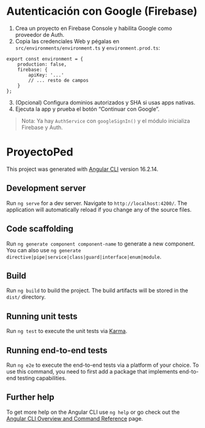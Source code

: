 # Autenticación con Google (Firebase)

1. Crea un proyecto en Firebase Console y habilita Google como proveedor de Auth.
2. Copia las credenciales Web y pégalas en `src/environments/environment.ts` y `environment.prod.ts`:

```
export const environment = {
	production: false,
	firebase: {
		apiKey: '...'
		// ... resto de campos
	}
};
```

3. (Opcional) Configura dominios autorizados y SHA si usas apps nativas.
4. Ejecuta la app y prueba el botón “Continuar con Google”.

> Nota: Ya hay `AuthService` con `googleSignIn()` y el módulo inicializa Firebase y Auth.
# ProyectoPed

This project was generated with [Angular CLI](https://github.com/angular/angular-cli) version 16.2.14.

## Development server

Run `ng serve` for a dev server. Navigate to `http://localhost:4200/`. The application will automatically reload if you change any of the source files.

## Code scaffolding

Run `ng generate component component-name` to generate a new component. You can also use `ng generate directive|pipe|service|class|guard|interface|enum|module`.

## Build

Run `ng build` to build the project. The build artifacts will be stored in the `dist/` directory.

## Running unit tests

Run `ng test` to execute the unit tests via [Karma](https://karma-runner.github.io).

## Running end-to-end tests

Run `ng e2e` to execute the end-to-end tests via a platform of your choice. To use this command, you need to first add a package that implements end-to-end testing capabilities.

## Further help

To get more help on the Angular CLI use `ng help` or go check out the [Angular CLI Overview and Command Reference](https://angular.io/cli) page.
